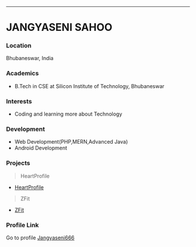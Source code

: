 ---
# JANGYASENI SAHOO

### Location

Bhubaneswar, India

### Academics

- B.Tech in CSE at Silicon Institute of Technology, Bhubaneswar

### Interests

- Coding and learning more about Technology

### Development

- Web Development(PHP,MERN,Advanced Java)
- Android Development

 
### Projects

> HeartProfile
- [HeartProfile](https://github.com/Jangyaseni666/HeartProfile)
>ZFit
- [ZFit](https://github.com/Jangyaseni666/ZFit)
### Profile Link

Go to profile [Jangyaseni666](https://github.com/Jangyaseni666/)
